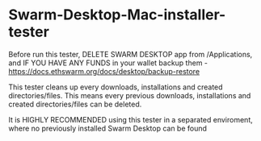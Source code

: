 # Swarm-Desktop-Mac-installer-tester

Before run this tester, DELETE SWARM DESKTOP app from /Applications, and IF YOU HAVE ANY FUNDS in your wallet backup them - https://docs.ethswarm.org/docs/desktop/backup-restore

This tester cleans up every downloads, installations and created directories/files. This means every previous downloads, installations and created directories/files can be deleted.

It is HIGHLY RECOMMENDED using this tester in a separated enviroment, where no previously installed Swarm Desktop can be found
